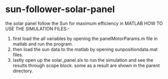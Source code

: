 # sun-follower-solar-panel
the solar panel follow the Sun for maximum efficiency in MATLAB
HOW TO USE THE SIMULATION FILES:-
1. first load the all variables by opening the panelMotorParams.m file in matlab and run the program.
2. then load the sun data to the matlab by opening sunpositiondata.mat files.
3. lastly open up the solar_panel.slx to run the simulation and see the results through scope block.
some as a result are shown in the parent directory.
